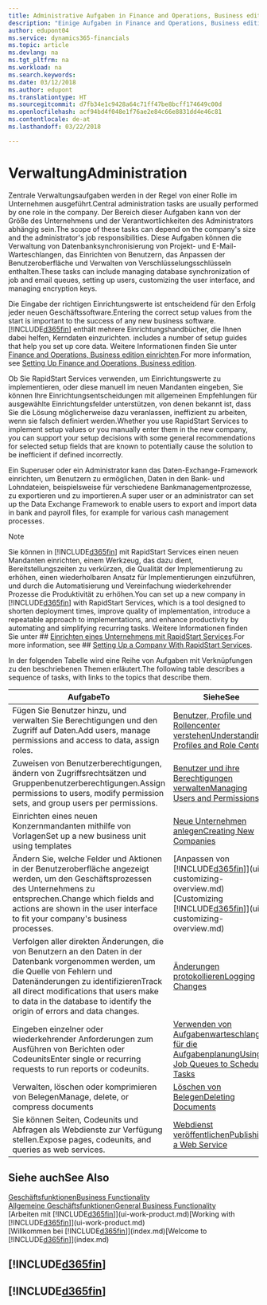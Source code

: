 ```yaml
---
title: Administrative Aufgaben in Finance and Operations, Business edition  | Microsoft Docs
description: "Einige Aufgaben in Finance and Operations, Business edition benötigt Zentraladministration und Einrichtung. Erfahren, welche das sind und was zu tun ist."
author: edupont04
ms.service: dynamics365-financials
ms.topic: article
ms.devlang: na
ms.tgt_pltfrm: na
ms.workload: na
ms.search.keywords: 
ms.date: 03/12/2018
ms.author: edupont
ms.translationtype: HT
ms.sourcegitcommit: d7fb34e1c9428a64c71ff47be8bcff174649c00d
ms.openlocfilehash: acf94bd4f048e1f76ae2e84c66e8831dd4e46c81
ms.contentlocale: de-at
ms.lasthandoff: 03/22/2018

---
```

# <a name="administration"></a><span data-ttu-id="c10b0-104">Verwaltung</span><span class="sxs-lookup"><span data-stu-id="c10b0-104">Administration</span></span>
<span data-ttu-id="c10b0-105">Zentrale Verwaltungsaufgaben werden in der Regel von einer Rolle im Unternehmen ausgeführt.</span><span class="sxs-lookup"><span data-stu-id="c10b0-105">Central administration tasks are usually performed by one role in the company.</span></span> <span data-ttu-id="c10b0-106">Der Bereich dieser Aufgaben kann von der Größe des Unternehmens und der Verantwortlichkeiten des Administrators abhängig sein.</span><span class="sxs-lookup"><span data-stu-id="c10b0-106">The scope of these tasks can depend on the company's size and the administrator's job responsibilities.</span></span> <span data-ttu-id="c10b0-107">Diese Aufgaben können die Verwaltung von Datenbanksynchronisierung von Projekt- und E-Mail-Warteschlangen, das Einrichten von Benutzern, das Anpassen der Benutzeroberfläche und Verwalten von Verschlüsselungsschlüsseln enthalten.</span><span class="sxs-lookup"><span data-stu-id="c10b0-107">These tasks can include managing database synchronization of job and email queues, setting up users, customizing the user interface, and managing encryption keys.</span></span>  

<span data-ttu-id="c10b0-108">Die Eingabe der richtigen Einrichtungswerte ist entscheidend für den Erfolg jeder neuen Geschäftssoftware.</span><span class="sxs-lookup"><span data-stu-id="c10b0-108">Entering the correct setup values from the start is important to the success of any new business software.</span></span> [!INCLUDE[d365fin](includes/d365fin_md.md)]<span data-ttu-id="c10b0-109"> enthält mehrere Einrichtungshandbücher, die Ihnen dabei helfen, Kerndaten einzurichten.</span><span class="sxs-lookup"><span data-stu-id="c10b0-109"> includes a number of setup guides that help you set up core data.</span></span> <span data-ttu-id="c10b0-110">Weitere Informationen finden Sie unter [Finance and Operations, Business edition einrichten](setup.md).</span><span class="sxs-lookup"><span data-stu-id="c10b0-110">For more information, see [Setting Up Finance and Operations, Business edition](setup.md).</span></span>

<span data-ttu-id="c10b0-111">Ob Sie RapidStart Services verwenden, um Einrichtungswerte zu implementieren, oder diese manuell im neuen Mandanten eingeben, Sie können Ihre Einrichtungsentscheidungen mit allgemeinen Empfehlungen für ausgewählte Einrichtungsfelder unterstützen, von denen bekannt ist, dass Sie die Lösung möglicherweise dazu veranlassen, ineffizient zu arbeiten, wenn sie falsch definiert werden.</span><span class="sxs-lookup"><span data-stu-id="c10b0-111">Whether you use RapidStart Services to implement setup values or you manually enter them in the new company, you can support your setup decisions with some general recommendations for selected setup fields that are known to potentially cause the solution to be inefficient if defined incorrectly.</span></span>  

<span data-ttu-id="c10b0-112">Ein Superuser oder ein Administrator kann das Daten-Exchange-Framework einrichten, um Benutzern zu ermöglichen, Daten in den Bank- und Lohndateien, beispielsweise für verschiedene Bankmanagementprozesse, zu exportieren und zu importieren.</span><span class="sxs-lookup"><span data-stu-id="c10b0-112">A super user or an administrator can set up the Data Exchange Framework to enable users to export and import data in bank and payroll files, for example for various cash management processes.</span></span>

> [!NOTE]
> <span data-ttu-id="c10b0-113">Sie können in [!INCLUDE[d365fin](includes/d365fin_md.md)] mit RapidStart Services einen neuen Mandanten einrichten, einem Werkzeug, das dazu dient, Bereitstellungszeiten zu verkürzen, die Qualität der Implementierung zu erhöhen, einen wiederholbaren Ansatz für Implementierungen einzuführen, und durch die Automatisierung und Vereinfachung wiederkehrender Prozesse die Produktivität zu erhöhen.</span><span class="sxs-lookup"><span data-stu-id="c10b0-113">You can set up a new company in [!INCLUDE[d365fin](includes/d365fin_md.md)] with RapidStart Services, which is a tool designed to shorten deployment times, improve quality of implementation, introduce a repeatable approach to implementations, and enhance productivity by automating and simplifying recurring tasks.</span></span> <span data-ttu-id="c10b0-114">Weitere Informationen finden Sie unter ## [Einrichten eines Unternehmens mit RapidStart Services](admin-set-up-a-company-with-rapidstart.md).</span><span class="sxs-lookup"><span data-stu-id="c10b0-114">For more information, see ## [Setting Up a Company With RapidStart Services](admin-set-up-a-company-with-rapidstart.md).</span></span>

<span data-ttu-id="c10b0-115">In der folgenden Tabelle wird eine Reihe von Aufgaben mit Verknüpfungen zu den beschriebenen Themen erläutert.</span><span class="sxs-lookup"><span data-stu-id="c10b0-115">The following table describes a sequence of tasks, with links to the topics that describe them.</span></span>   

|<span data-ttu-id="c10b0-116">**Aufgabe**</span><span class="sxs-lookup"><span data-stu-id="c10b0-116">**To**</span></span>|<span data-ttu-id="c10b0-117">**Siehe**</span><span class="sxs-lookup"><span data-stu-id="c10b0-117">**See**</span></span>|  
|------------|-------------|  
|<span data-ttu-id="c10b0-118">Fügen Sie Benutzer hinzu, und verwalten Sie Berechtigungen und den Zugriff auf Daten.</span><span class="sxs-lookup"><span data-stu-id="c10b0-118">Add users, manage permissions and access to data, assign roles.</span></span>|[<span data-ttu-id="c10b0-119">Benutzer, Profile und Rollencenter verstehen</span><span class="sxs-lookup"><span data-stu-id="c10b0-119">Understanding Profiles and Role Centers</span></span>](admin-users-profiles-roles.md)|  
|<span data-ttu-id="c10b0-120">Zuweisen von Benutzerberechtigungen, ändern von Zugriffsrechtsätzen und Gruppenbenutzerberechtigungen.</span><span class="sxs-lookup"><span data-stu-id="c10b0-120">Assign permissions to users, modify permission sets, and group users per permissions.</span></span>|[<span data-ttu-id="c10b0-121">Benutzer und ihre Berechtigungen verwalten</span><span class="sxs-lookup"><span data-stu-id="c10b0-121">Managing Users and Permissions</span></span>](ui-how-users-permissions.md)|
|<span data-ttu-id="c10b0-122">Einrichten eines neuen Konzernmandanten mithilfe von Vorlagen</span><span class="sxs-lookup"><span data-stu-id="c10b0-122">Set up a new business unit using templates</span></span>|[<span data-ttu-id="c10b0-123">Neue Unternehmen anlegen</span><span class="sxs-lookup"><span data-stu-id="c10b0-123">Creating New Companies</span></span>](about-new-company.md)|
| <span data-ttu-id="c10b0-124">Ändern Sie, welche Felder und Aktionen in der Benutzeroberfläche angezeigt werden, um den Geschäftsprozessen des Unternehmens zu entsprechen.</span><span class="sxs-lookup"><span data-stu-id="c10b0-124">Change which fields and actions are shown in the user interface to fit your company's business processes.</span></span> |<span data-ttu-id="c10b0-125">[Anpassen von [!INCLUDE[d365fin](includes/d365fin_md.md)]](ui-customizing-overview.md)</span><span class="sxs-lookup"><span data-stu-id="c10b0-125">[Customizing [!INCLUDE[d365fin](includes/d365fin_md.md)]](ui-customizing-overview.md)</span></span> |
|<span data-ttu-id="c10b0-126">Verfolgen aller direkten Änderungen, die von Benutzern an den Daten in der Datenbank vorgenommen werden, um die Quelle von Fehlern und Datenänderungen zu identifizieren</span><span class="sxs-lookup"><span data-stu-id="c10b0-126">Track all direct modifications that users make to data in the database to identify the origin of errors and data changes.</span></span>|[<span data-ttu-id="c10b0-127">Änderungen protokollieren</span><span class="sxs-lookup"><span data-stu-id="c10b0-127">Logging Changes</span></span>](across-log-changes.md)|  
|<span data-ttu-id="c10b0-128">Eingeben einzelner oder wiederkehrender Anforderungen zum Ausführen von Berichten oder Codeunits</span><span class="sxs-lookup"><span data-stu-id="c10b0-128">Enter single or recurring requests to run reports or codeunits.</span></span>|[<span data-ttu-id="c10b0-129">Verwenden von Aufgabenwarteschlangen für die Aufgabenplanung</span><span class="sxs-lookup"><span data-stu-id="c10b0-129">Using Job Queues to Schedule Tasks</span></span>](admin-job-queues-schedule-tasks.md)|  
|<span data-ttu-id="c10b0-130">Verwalten, löschen oder komprimieren von Belegen</span><span class="sxs-lookup"><span data-stu-id="c10b0-130">Manage, delete, or compress documents</span></span>|[<span data-ttu-id="c10b0-131">Löschen von Belegen</span><span class="sxs-lookup"><span data-stu-id="c10b0-131">Deleting Documents</span></span>](admin-manage-documents.md)|  
|<span data-ttu-id="c10b0-132">Sie können Seiten, Codeunits und Abfragen als Webdienste zur Verfügung stellen.</span><span class="sxs-lookup"><span data-stu-id="c10b0-132">Expose pages, codeunits, and queries as web services.</span></span>|[<span data-ttu-id="c10b0-133">Webdienst veröffentlichen</span><span class="sxs-lookup"><span data-stu-id="c10b0-133">Publishing a Web Service</span></span>](across-how-publish-web-service.md)|

## <a name="see-also"></a><span data-ttu-id="c10b0-134">Siehe auch</span><span class="sxs-lookup"><span data-stu-id="c10b0-134">See Also</span></span>
[<span data-ttu-id="c10b0-135">Geschäftsfunktionen</span><span class="sxs-lookup"><span data-stu-id="c10b0-135">Business Functionality</span></span>](madeira-business-functionality.md)  
[<span data-ttu-id="c10b0-136">Allgemeine Geschäftsfunktionen</span><span class="sxs-lookup"><span data-stu-id="c10b0-136">General Business Functionality</span></span>](ui-across-business-areas.md)  
<span data-ttu-id="c10b0-137">[Arbeiten mit [!INCLUDE[d365fin](includes/d365fin_md.md)]](ui-work-product.md)</span><span class="sxs-lookup"><span data-stu-id="c10b0-137">[Working with [!INCLUDE[d365fin](includes/d365fin_md.md)]](ui-work-product.md)</span></span>  
<span data-ttu-id="c10b0-138">[Willkommen bei [!INCLUDE[d365fin](includes/d365fin_md.md)]](index.md)</span><span class="sxs-lookup"><span data-stu-id="c10b0-138">[Welcome to [!INCLUDE[d365fin](includes/d365fin_md.md)]](index.md)</span></span>  

## [!INCLUDE[d365fin](includes/free_trial_md.md)]  
## [!INCLUDE[d365fin](includes/training_link_md.md)]

